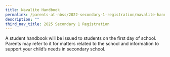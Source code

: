 ```yaml
---
title: Navalite Handbook
permalink: /parents-at-nbss/2022-secondary-1-registration/navalite-handbook/
description: ""
third_nav_title: 2025 Secondary 1 Registration
---
```

<p>A student handbook will be issued to students on the first day of school. Parents may refer to it for matters related to the school and information to support your child’s needs in secondary school.</p>